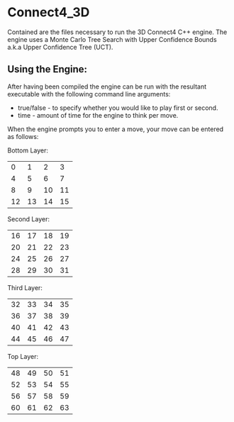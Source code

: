 # Connect4_3D
Contained are the files necessary to run the 3D Connect4 C++ engine. The engine uses a Monte Carlo Tree Search with Upper Confidence Bounds a.k.a Upper Confidence Tree (UCT).

## Using the Engine:
  After having been compiled the engine can be run with the resultant executable with the following command line arguments:
  * true/false - to specify whether you would like to play first or second.
  * time - amount of time for the engine to think per move.
  
  When the engine prompts you to enter a move, your move can be entered as follows:
  
 
 Bottom Layer:
 
|    |    |    |    |  
|----|----|----|----|
| 0  | 1  | 2  | 3  |
| 4  | 5  | 6  | 7  |
| 8  | 9  | 10 | 11 |
| 12 | 13 | 14 | 15 |

Second Layer:

|    |    |    |    |  
|----|----|----|----|
| 16 | 17 | 18 | 19 |
| 20 | 21 | 22 | 23 |
| 24 | 25 | 26 | 27 |
| 28 | 29 | 30 | 31 |

Third Layer:

|    |    |    |    |  
|----|----|----|----|
| 32 | 33 | 34 | 35 |
| 36 | 37 | 38 | 39 |
| 40 | 41 | 42 | 43 |
| 44 | 45 | 46 | 47 |

Top Layer:

|    |    |    |    |  
|----|----|----|----|
| 48 | 49 | 50 | 51 |
| 52 | 53 | 54 | 55 |
| 56 | 57 | 58 | 59 |
| 60 | 61 | 62 | 63 |
